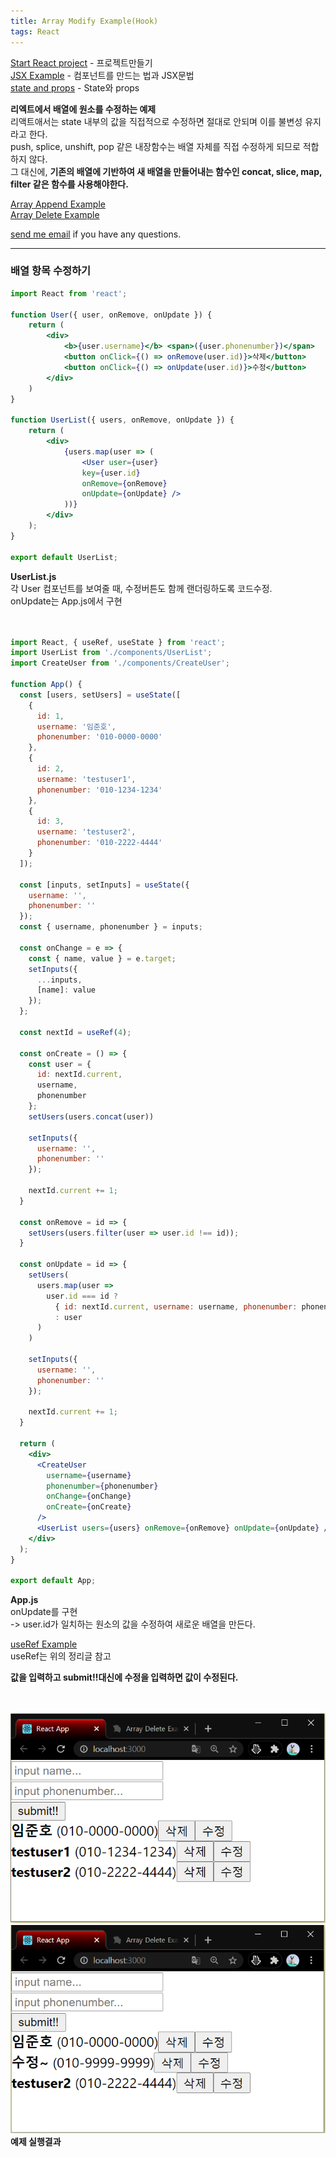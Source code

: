 ```yaml
---
title: Array Modify Example(Hook)
tags: React
---
```


[Start React project](https://limjunho.github.io/2020/09/12/Start-React.html) - 프로젝트만들기  
[JSX Example](https://limjunho.github.io/2020/09/15/JSX-Example.html) - 컴포넌트를 만드는 법과 JSX문법  
[state and props](https://limjunho.github.io/2020/09/15/state_and_props.html) - State와 props  

**리엑트에서 배열에 원소를 수정하는 예제**  
리액트애서는 state 내부의 값을 직접적으로 수정하면 절대로 안되며 이를 불변성 유지라고 한다.  
push, splice, unshift, pop 같은 내장함수는 배열 자체를 직접 수정하게 되므로 적합하지 않다.  
그 대신에, **기존의 배열에 기반하여 새 배열을 만들어내는 함수인 concat, slice, map, filter 같은 함수를 사용해야한다.**  

[Array Append Example](https://limjunho.github.io/2020/09/17/Array_Append_Example.html)  
[Array Delete Example](https://limjunho.github.io/2020/09/21/Array_Delete_Example.html)

[send me email](mailto:jewel7492@gmail.com) if you have any questions.

<!--more-->

---

### 배열 항목 수정하기   

```jsx
import React from 'react';

function User({ user, onRemove, onUpdate }) {
    return (
        <div>
            <b>{user.username}</b> <span>({user.phonenumber})</span>
            <button onClick={() => onRemove(user.id)}>삭제</button>
            <button onClick={() => onUpdate(user.id)}>수정</button>
        </div>
    )
}

function UserList({ users, onRemove, onUpdate }) {
    return (
        <div>
            {users.map(user => (
                <User user={user} 
                key={user.id} 
                onRemove={onRemove} 
                onUpdate={onUpdate} />
            ))}
        </div>
    );
}

export default UserList;
```
**UserList.js**  
각 User 컴포넌트를 보여줄 때, 수정버튼도 함께 랜더링하도록 코드수정.  
onUpdate는 App.js에서 구현  
<br />
<br />

```jsx
import React, { useRef, useState } from 'react';
import UserList from './components/UserList';
import CreateUser from './components/CreateUser';

function App() {
  const [users, setUsers] = useState([
    {
      id: 1,
      username: '임준호',
      phonenumber: '010-0000-0000'
    },
    {
      id: 2,
      username: 'testuser1',
      phonenumber: '010-1234-1234'
    },
    {
      id: 3,
      username: 'testuser2',
      phonenumber: '010-2222-4444'
    }
  ]);

  const [inputs, setInputs] = useState({
    username: '',
    phonenumber: ''
  });
  const { username, phonenumber } = inputs;

  const onChange = e => {
    const { name, value } = e.target;
    setInputs({
      ...inputs,
      [name]: value
    });
  };

  const nextId = useRef(4);

  const onCreate = () => {
    const user = {
      id: nextId.current,
      username,
      phonenumber
    };
    setUsers(users.concat(user))

    setInputs({
      username: '',
      phonenumber: ''
    });

    nextId.current += 1;
  }

  const onRemove = id => {
    setUsers(users.filter(user => user.id !== id));
  }

  const onUpdate = id => {
    setUsers(
      users.map(user =>
        user.id === id ?
          { id: nextId.current, username: username, phonenumber: phonenumber }
          : user
      )
    )

    setInputs({
      username: '',
      phonenumber: ''
    });

    nextId.current += 1;
  }

  return (
    <div>
      <CreateUser
        username={username}
        phonenumber={phonenumber}
        onChange={onChange}
        onCreate={onCreate}
      />
      <UserList users={users} onRemove={onRemove} onUpdate={onUpdate} />
    </div>
  );
}

export default App;
```
**App.js**  
onUpdate를 구현  
-> user.id가 일치하는 원소의 값을 수정하여 새로운 배열을 만든다.  

[useRef Example](https://limjunho.github.io/2020/09/21/useRef-Example.html)  
useRef는 위의 정리글 참고  

**값을 입력하고 submit!!대신에 수정을 입력하면 값이 수정된다.**  
<br />
<br />

![그림1](/assets/React/post10_array_modify_ex/1.PNG)  
![그림2](/assets/React/post10_array_modify_ex/2.PNG)  
**예제 실행결과**  
